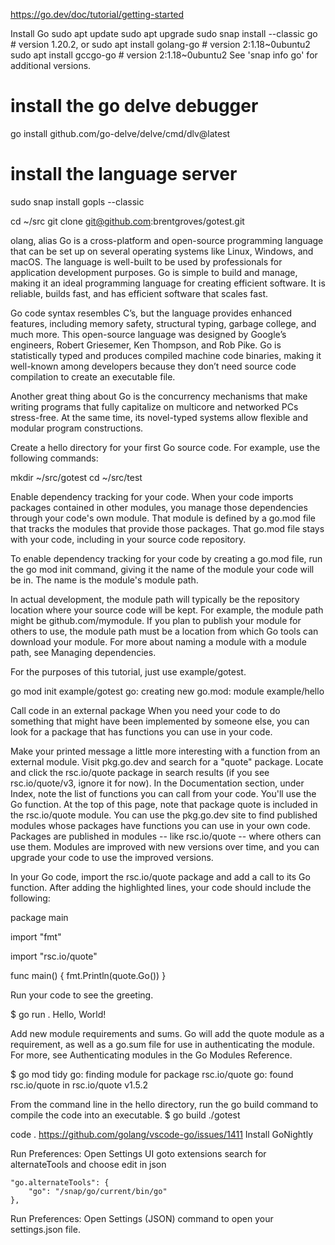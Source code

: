 https://go.dev/doc/tutorial/getting-started

Install Go
sudo apt update
sudo apt upgrade
sudo snap install --classic go  # version 1.20.2, or
sudo apt  install golang-go  # version 2:1.18~0ubuntu2
sudo apt  install gccgo-go   # version 2:1.18~0ubuntu2
See 'snap info go' for additional versions.

# install the go delve debugger
go install github.com/go-delve/delve/cmd/dlv@latest

# install the language server
sudo snap install gopls --classic


cd ~/src
git clone git@github.com:brentgroves/gotest.git

olang, alias Go is a cross-platform and open-source programming language that can be set up on several operating systems like Linux, Windows, and macOS. The language is well-built to be used by professionals for application development purposes. Go is simple to build and manage, making it an ideal programming language for creating efficient software. It is reliable, builds fast, and has efficient software that scales fast.

Go code syntax resembles C’s, but the language provides enhanced features, including memory safety, structural typing, garbage college, and much more. This open-source language was designed by Google’s engineers, Robert Griesemer, Ken Thompson, and Rob Pike. Go is statistically typed and produces compiled machine code binaries, making it well-known among developers because they don’t need source code compilation to create an executable file.

Another great thing about Go is the concurrency mechanisms that make writing programs that fully capitalize on multicore and networked PCs stress-free. At the same time, its novel-typed systems allow flexible and modular program constructions.


Create a hello directory for your first Go source code.
For example, use the following commands:

mkdir ~/src/gotest
cd ~/src/test


Enable dependency tracking for your code.
When your code imports packages contained in other modules, you manage those dependencies through your code's own module. That module is defined by a go.mod file that tracks the modules that provide those packages. That go.mod file stays with your code, including in your source code repository.

To enable dependency tracking for your code by creating a go.mod file, run the go mod init command, giving it the name of the module your code will be in. The name is the module's module path.

In actual development, the module path will typically be the repository location where your source code will be kept. For example, the module path might be github.com/mymodule. If you plan to publish your module for others to use, the module path must be a location from which Go tools can download your module. For more about naming a module with a module path, see Managing dependencies.


For the purposes of this tutorial, just use example/gotest.

go mod init example/gotest
go: creating new go.mod: module example/hello

Call code in an external package
When you need your code to do something that might have been implemented by someone else, you can look for a package that has functions you can use in your code.

Make your printed message a little more interesting with a function from an external module.
Visit pkg.go.dev and search for a "quote" package.
Locate and click the rsc.io/quote package in search results (if you see rsc.io/quote/v3, ignore it for now).
In the Documentation section, under Index, note the list of functions you can call from your code. You'll use the Go function.
At the top of this page, note that package quote is included in the rsc.io/quote module.
You can use the pkg.go.dev site to find published modules whose packages have functions you can use in your own code. Packages are published in modules -- like rsc.io/quote -- where others can use them. Modules are improved with new versions over time, and you can upgrade your code to use the improved versions.

In your Go code, import the rsc.io/quote package and add a call to its Go function.
After adding the highlighted lines, your code should include the following:

package main

import "fmt"

import "rsc.io/quote"

func main() {
    fmt.Println(quote.Go())
}


Run your code to see the greeting.

$ go run .
Hello, World!

Add new module requirements and sums.
Go will add the quote module as a requirement, as well as a go.sum file for use in authenticating the module. For more, see Authenticating modules in the Go Modules Reference.

$ go mod tidy
go: finding module for package rsc.io/quote
go: found rsc.io/quote in rsc.io/quote v1.5.2

From the command line in the hello directory, run the go build command to compile the code into an executable.
$ go build
./gotest

code .
https://github.com/golang/vscode-go/issues/1411
Install GoNightly

Run Preferences: Open Settings UI
goto extensions
search for alternateTools
and choose edit in json

    "go.alternateTools": {
        "go": "/snap/go/current/bin/go"
    },

Run Preferences: Open Settings (JSON) command to open your settings.json file.